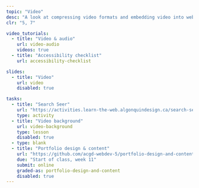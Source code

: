 ```yaml
---
topic: "Video"
desc: "A look at compressing video formats and embedding video into websites—as well as hosting video on global servers."
clr: "5, 7"

video_tutorials:
  - title: "Video & audio"
    url: video-audio
    videos: true
  - title: "Accessibility checklist"
    url: accessibility-checklist

slides:
  - title: "Video"
    url: video
    disabled: true

tasks:
  - title: "Search Seer"
    url: "https://activities.learn-the-web.algonquindesign.ca/search-seer/"
    type: activity
  - title: "Video background"
    url: video-background
    type: lesson
    disabled: true
  - type: blank
  - title: "Portfolio design & content"
    url: "https://github.com/acgd-webdev-5/portfolio-design-and-content"
    due: "Start of class, week 11"
    submit: online
    graded-as: portfolio-design-and-content
    disabled: true
---
```

